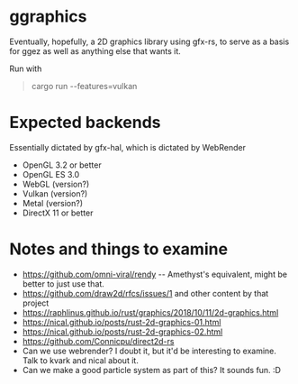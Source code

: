 # ggraphics

Eventually, hopefully, a 2D graphics library using gfx-rs, to serve as a
basis for ggez as well as anything else that wants it.

Run with

> cargo run --features=vulkan

# Expected backends

Essentially dictated by gfx-hal, which is dictated by WebRender

 * OpenGL 3.2 or better
 * OpenGL ES 3.0
 * WebGL (version?)
 * Vulkan (version?)
 * Metal (version?)
 * DirectX 11 or better

# Notes and things to examine

 * https://github.com/omni-viral/rendy -- Amethyst's equivalent, might be better to just use that.
 * https://github.com/draw2d/rfcs/issues/1 and other content by that project
 * https://raphlinus.github.io/rust/graphics/2018/10/11/2d-graphics.html
 * https://nical.github.io/posts/rust-2d-graphics-01.html
 * https://nical.github.io/posts/rust-2d-graphics-02.html
 * https://github.com/Connicpu/direct2d-rs
 * Can we use webrender?  I doubt it, but it'd be interesting to examine.  Talk to kvark
   and nical about it.
 * Can we make a good particle system as part of this?  It sounds fun.  :D

